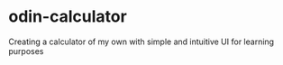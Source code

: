 # odin-calculator

Creating a calculator of my own with simple and intuitive UI for learning purposes
